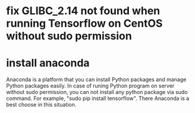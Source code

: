 # fix GLIBC_2.14 not found when running Tensorflow on CentOS without sudo permission

# install anaconda
Anaconda is a platform that you can install Python packages and manage Python packages easily.
In case of runing Python program on server without sudo permission, you can not install any python package via sudo command.
For example, "sudo pip install tensorflow".
There Anaconda is a best choose in this situation.

